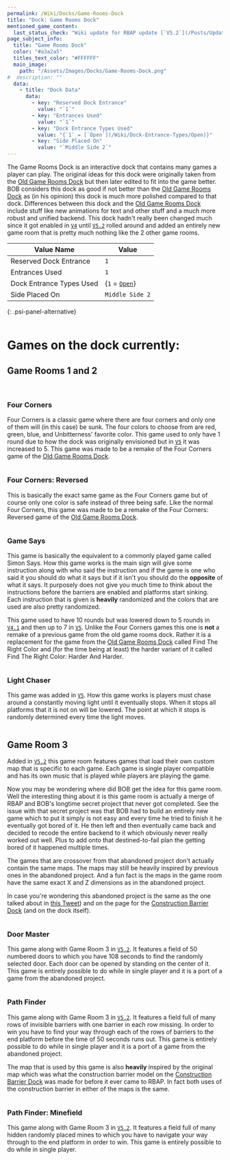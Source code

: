 ```yaml
---
permalink: /Wiki/Docks/Game-Rooms-Dock
title: "Dock: Game Rooms Dock"
mentioned_game_content:
  last_status_check: "Wiki update for RBAP update [`V5.2`](/Posts/Update-Log/5-2-0)"
page_subject_info:
  title: "Game Rooms Dock"
  color: "#a3a2a5"
  titles_text_color: "#FFFFFF"
  main_image:
    path: "/Assets/Images/Docks/Game-Rooms-Dock.png"
#  description: ""
  data:
    - title: "Dock Data"
      data:
        - key: "Reserved Dock Entrance"
          value: "`1`"
        - key: "Entrances Used"
          value: "`1`"
        - key: "Dock Entrance Types Used"
          value: "{`1` = [`Open`](/Wiki/Dock-Entrance-Types/Open)}"
        - key: "Side Placed On"
          value: "`Middle Side 2`"
---
```


The Game Rooms Dock is an interactive dock that contains many games a player can play. The original ideas for this dock were originally taken from the [Old Game Rooms Dock](/Wiki/Docks/Old-Game-Rooms-Dock) but then later edited to fit into the game better. BOB considers this dock as good if not better than the [Old Game Rooms Dock](/Wiki/Docks/Old-Game-Rooms-Dock) as (in his opinion) this dock is much more polished compared to that dock. Differences between this dock and the [Old Game Rooms Dock](/Wiki/Docks/Old-Game-Rooms-Dock) include stuff like new animations for text and other stuff and a much more robust and unified backend. This dock hadn't really been changed much since it got enabled in [`V4`](/Posts/Update-Log/4-0-0) until [`V5.2`](/Posts/Update-Log/5-2-0) rolled around and added an entirely new game room that is pretty much nothing like the 2 other game rooms.

| Value Name               | Value |
|-|-|
| Reserved Dock Entrance   | `1` |
| Entrances Used           | `1` |
| Dock Entrance Types Used | {`1` = [`Open`](/Wiki/Dock-Entrance-Types/Open)} |
| Side Placed On           | `Middle Side 2` |
{: .psi-panel-alternative}

<img class="dock-image" src="/RBAP-Wiki/Assets/Images/Docks/Game-Rooms-Dock.png" alt="">

# Games on the dock currently:

## Game Rooms 1 and 2

<img class="dock-image" src="/RBAP-Wiki/Assets/Images/Docks/Game-Rooms/Games/1.png" alt="">

<img class="dock-image" src="/RBAP-Wiki/Assets/Images/Docks/Game-Rooms/Games/2.png" alt="">

### Four Corners

Four Corners is a classic game where there are four corners and only one of them will (in this case) be sunk. The four colors to choose from are red, green, blue, and Unbitterness' favorite color. This game used to only have 1 round due to how the dock was originally envisioned but in [`V5`](/Posts/Update-Log/5-0-0) it was increased to 5. This game was made to be a remake of the Four Corners game of the [Old Game Rooms Dock](/Wiki/Docks/Old-Game-Rooms-Dock).

<img class="dock-image" src="/RBAP-Wiki/Assets/Images/Docks/Game-Rooms/Games/Four-Corners.png" alt="">

### Four Corners: Reversed

This is basically the exact same game as the Four Corners game but of course only one color is safe instead of three being safe. Like the normal Four Corners, this game was made to be a remake of the Four Corners: Reversed game of the [Old Game Rooms Dock](/Wiki/Docks/Old-Game-Rooms-Dock).

<img class="dock-image" src="/RBAP-Wiki/Assets/Images/Docks/Game-Rooms/Games/Four-Corners-Reversed.png" alt="">

### Game Says

This game is basically the equivalent to a commonly played game called Simon Says. How this game works is the main sign will give some instruction along with who said the instruction and if the game is one who said it you should do what it says but if it isn't you should do the **opposite** of what it says. It purposely does not give you much time to think about the instructions before the barriers are enabled and platforms start sinking. Each instruction that is given is **heavily** randomized and the colors that are used are also pretty randomized.

This game used to have 10 rounds but was lowered down to 5 rounds in [`V4.1`](/Posts/Update-Log/4-1-0) and then up to 7 in [`V5`](/Posts/Update-Log/5-0-0). Unlike the Four Corners games this one is **not** a remake of a previous game from the old game rooms dock. Rather it is a replacement for the game from the [Old Game Rooms Dock](/Wiki/Docks/Old-Game-Rooms-Dock) called Find The Right Color and (for the time being at least) the harder variant of it called Find The Right Color: Harder And Harder.

<img class="dock-image" src="/RBAP-Wiki/Assets/Images/Docks/Game-Rooms/Games/Game-Says.png" alt="">

### Light Chaser

This game was added in [`V5`](/Posts/Update-Log/5-0-0). How this game works is players must chase around a constantly moving light until it eventually stops. When it stops all platforms that it is not on will be lowered. The point at which it stops is randomly determined every time the light moves.

<img class="dock-image" src="/RBAP-Wiki/Assets/Images/Docks/Game-Rooms/Games/Light-Chaser.png" alt="">

## Game Room 3

Added in [`V5.2`](/Posts/Update-Log/5-2-0) this game room features games that load their own custom map that is specific to each game. Each game is single player compatible and has its own music that is played while players are playing the game.

Now you may be wondering where did BOB get the idea for this game room. Well the interesting thing about it is this game room is actually a merge of RBAP and BOB's longtime secret project that never got completed. See the issue with that secret project was that BOB had to build an entirely new game which to put it simply is not easy and every time he tried to finish it he eventually got bored of it. He then left and then eventually came back and decided to recode the entire backend to it which obviously never really worked out well. Plus to add onto that destined-to-fail plan the getting bored of it happened multiple times.

The games that are crossover from that abandoned project don't actually contain the same maps. The maps may still be heavily inspired by previous ones in the abandoned project. And a fun fact is the maps in the game room have the same exact X and Z dimensions as in the abandoned project.

In case you're wondering this abandoned project is the same as the one talked about in [this Tweet](https://twitter.com/ThisBeBOB_/status/1369425968931176448)) and on the page for the [Construction Barrier Dock](/Wiki/Docks/Construction-Barrier-Dock) (and on the dock itself).

<img class="dock-image" src="/RBAP-Wiki/Assets/Images/Docks/Game-Rooms/3.png" alt="">

### Door Master

This game along with Game Room 3 in [`V5.2`](/Posts/Update-Log/5-2-0). It features a field of 50 numbered doors to which you have 108 seconds to find the randomly selected door. Each door can be opened by standing on the center of it. This game is entirely possible to do while in single player and it is a port of a game from the abandoned project.

<img class="dock-image" src="/RBAP-Wiki/Assets/Images/Docks/Game-Rooms/Games/Door-Master.png" alt="">

### Path Finder

This game along with Game Room 3 in [`V5.2`](/Posts/Update-Log/5-2-0). It features a field full of many rows of invisible barriers with one barrier in each row missing. In order to win you have to find your way through each of the rows of barriers to the end platform before the time of 50 seconds runs out. This game is entirely possible to do while in single player and it is a port of a game from the abandoned project.

The map that is used by this game is also **heavily** inspired by the original map which was what the construction barrier model on the [Construction Barrier Dock](/Wiki/Docks/Construction-Barrier-Dock) was made for before it ever came to RBAP. In fact both uses of the construction barrier in either of the maps is the same.

<img class="dock-image" src="/RBAP-Wiki/Assets/Images/Docks/Game-Rooms/Games/Path-Finder.png" alt="">

### Path Finder: Minefield

This game along with Game Room 3 in [`V5.2`](/Posts/Update-Log/5-2-0). It features a field full of many hidden randomly placed mines to which you have to navigate your way through to the end platform in order to win. This game is entirely possible to do while in single player.

<img class="dock-image" src="/RBAP-Wiki/Assets/Images/Docks/Game-Rooms/Games/Path-Finder-Minefield.png" alt="">